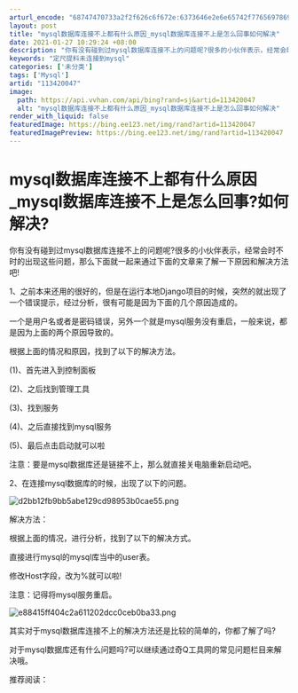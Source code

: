 ```yaml
---
arturl_encode: "68747470733a2f2f626c6f672e:6373646e2e6e65742f77656978696e5f33333530313538372f:61727469636c652f64657461696c732f313133343230303437"
layout: post
title: "mysql数据库连接不上都有什么原因_mysql数据库连接不上是怎么回事如何解决"
date: 2021-01-27 10:29:24 +08:00
description: "你有没有碰到过mysql数据库连接不上的问题呢?很多的小伙伴表示，经常会时不时的出现这些问题，那么下"
keywords: "定尺提料未连接到mysql"
categories: ['未分类']
tags: ['Mysql']
artid: "113420047"
image:
  path: https://api.vvhan.com/api/bing?rand=sj&artid=113420047
  alt: "mysql数据库连接不上都有什么原因_mysql数据库连接不上是怎么回事如何解决"
render_with_liquid: false
featuredImage: https://bing.ee123.net/img/rand?artid=113420047
featuredImagePreview: https://bing.ee123.net/img/rand?artid=113420047
---
```


# mysql数据库连接不上都有什么原因\_mysql数据库连接不上是怎么回事?如何解决?

你有没有碰到过mysql数据库连接不上的问题呢?很多的小伙伴表示，经常会时不时的出现这些问题，那么下面就一起来通过下面的文章来了解一下原因和解决方法吧!

1、之前本来还用的很好的，但是在运行本地Django项目的时候，突然的就出现了一个错误提示，经过分析，很有可能是因为下面的几个原因造成的。

一个是用户名或者是密码错误，另外一个就是mysql服务没有重启，一般来说，都是因为上面的两个原因导致的。

根据上面的情况和原因，找到了以下的解决方法。

(1)、首先进入到控制面板

(2)、之后找到管理工具

(3)、找到服务

(4)、之后直接找到mysql服务

(5)、最后点击启动就可以啦

注意：要是mysql数据库还是链接不上，那么就直接关电脑重新启动吧。

2、在连接mysql数据库的时候，出现了以下的问题。

![d2bb12fb9bb5abe129cd98953b0cae55.png](https://i-blog.csdnimg.cn/blog_migrate/771a256571ee0b82c1fe32b94a67ed7b.png)

解决方法：

根据上面的情况，进行分析，找到了以下的解决方式。

直接进行mysql的mysql库当中的user表。

修改Host字段，改为%就可以啦!

注意：记得将mysql服务重启。

![e88415ff404c2a611202dcc0ceb0ba33.png](https://i-blog.csdnimg.cn/blog_migrate/2d15abbfaf14bd32614419d3ce61343e.jpeg)

其实对于mysql数据库连接不上的解决方法还是比较的简单的，你都了解了吗?

对于mysql数据库还有什么问题吗?可以继续通过奇Q工具网的常见问题栏目来解决哦。

推荐阅读：